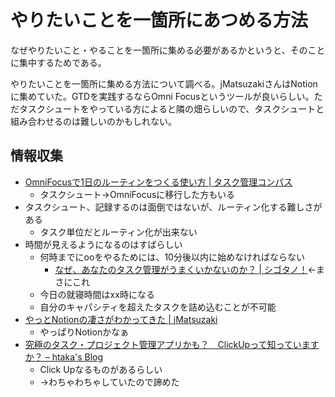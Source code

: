 # やりたいことを一箇所にあつめる方法

なぜやりたいこと・やることを一箇所に集める必要があるかというと、そのことに集中するためである。

やりたいことを一箇所に集める方法について調べる。jMatsuzakiさんはNotionに集めていた。GTDを実践するならOmni Focusというツールが良いらしい。ただタスクシュートをやっている方によると隣の畑らしいので、タスクシュートと組み合わせるのは難しいのかもしれない。

## 情報収集

- [OmniFocusで1日のルーティンをつくる使い方 | タスク管理コンパス](https://taskmanage.net/omnifocus-routine)
	- タスクシュート→OmniFocusに移行した方もいる
- タスクシュート、記録するのは面倒ではないが、ルーティン化する難しさがある
	- タスク単位だとルーティン化が出来ない
- 時間が見えるようになるのはすばらしい
	- 何時までにooをやるためには、10分後以内に始めなければならない
		- [なぜ、あなたのタスク管理がうまくいかないのか？ | シゴタノ！](https://cyblog.jp/19995)←まさにこれ
	- 今日の就寝時間はxx時になる
	- 自分のキャパシティを超えたタスクを詰め込むことが不可能
- [やっとNotionの凄さがわかってきた | jMatsuzaki](https://jmatsuzaki.com/archives/27524)
	- やっぱりNotionかなぁ
- [究極のタスク・プロジェクト管理アプリかも？　ClickUpって知っていますか？ – htaka's Blog](https://htaka.net/2020/09/13/%E7%A9%B6%E6%A5%B5%E3%81%AE%E3%82%BF%E3%82%B9%E3%82%AF%E3%83%BB%E3%83%97%E3%83%AD%E3%82%B8%E3%82%A7%E3%82%AF%E3%83%88%E7%AE%A1%E7%90%86%E3%82%A2%E3%83%97%E3%83%AA%E3%81%8B%E3%82%82%EF%BC%9F%E3%80%80cl/)
	- Click Upなるものがあるらしい
	- →わちゃわちゃしていたので諦めた


